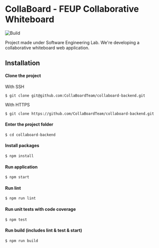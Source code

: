 # CollaBoard - FEUP Collaborative Whiteboard
![Build](https://camo.githubusercontent.com/c80b945464b8a2f461df63caf4125154896b93b0/68747470733a2f2f7472617669732d63692e6f72672f616e67756c61722f717569636b73746172742e7376673f6272616e63683d6d6173746572)


Project made under Software Engineering Lab.
We're developing a collaborative whiteboard web application.

## Installation

#### Clone the project

With SSH
```
$ git clone git@github.com:CollaBoardTeam/collaboard-backend.git
```

With HTTPS
```
$ git clone https://github.com/CollaBoardTeam/collaboard-backend.git
```

#### Enter the project folder
```
$ cd collaboard-backend
```

#### Install packages
```
$ npm install
```

#### Run application
```
$ npm start
```

#### Run lint
```
$ npm run lint
```

#### Run unit tests with code coverage
```
$ npm test
```

#### Run build (includes lint & test & start)
```
$ npm run build
```

